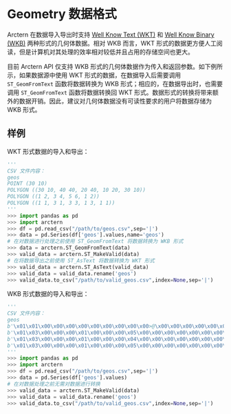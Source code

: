 # Geometry 数据格式

Arctern 在数据导入导出时支持 [Well Know Text (WKT)](https://en.wikipedia.org/wiki/Well-known_text_representation_of_geometry) 和 [Well Know Binary (WKB)](https://en.wikipedia.org/wiki/Well-known_text_representation_of_geometry#Well-known_binary) 两种形式的几何体数据。相对 WKB 而言，WKT 形式的数据更方便人工阅读，但是计算机对其处理的效率相对较低并且占用的存储空间也更大。

目前 Arctern API 仅支持 WKB 形式的几何体数据作为传入和返回参数。如下例所示，如果数据源中使用 WKT 形式的数据，在数据导入后需要调用 `ST_GeomFromText` 函数将数据转换为 WKB 形式；相应的，在数据导出时，也需要调用 `ST_GeomFromText` 函数将数据转换回 WKT 形式。数据形式的转换将带来额外的数据开销。因此，建议对几何体数据没有可读性要求的用户将数据存储为 WKB 形式。

## 样例

WKT 形式数据的导入和导出：

```Python
'''
CSV 文件内容：
geos
POINT (30 10)
POLYGON ((30 10, 40 40, 20 40, 10 20, 30 10))
POLYGON ((1 2, 3 4, 5 6, 1 2))
POLYGON ((1 1, 3 1, 3 3, 1 3, 1 1))
'''
>>> import pandas as pd
>>> import arctern
>>> df = pd.read_csv("/path/to/geos.csv",sep='|')
>>> data = pd.Series(df['geos'].values,name='geos')
# 在对数据进行处理之前使用 ST_GeomFromText 将数据转换为 WKB 形式
>>> data = arctern.ST_GeomFromText(data)
>>> valid_data = arctern.ST_MakeValid(data)
# 在将数据导出之前使用 ST_AsText 将数据转换为 WKT 形式
>>> valid_data = arctern.ST_AsText(valid_data)
>>> valid_data = valid_data.rename('geos')
>>> valid_data.to_csv("/path/to/valid_geos.csv",index=None,sep='|')
```

WKB 形式数据的导入和导出：
```Python
'''
CSV 文件内容：
geos
b'\x01\x01\x00\x00\x00\x00\x00\x00\x00\x00\x00>@\x00\x00\x00\x00\x00\x00$@'
b'\x01\x03\x00\x00\x00\x01\x00\x00\x00\x05\x00\x00\x00\x00\x00\x00\x00\x00\x00>@\x00\x00\x00\x00\x00\x00$@\x00\x00\x00\x00\x00\x00D@\x00\x00\x00\x00\x00\x00D@\x00\x00\x00\x00\x00\x004@\x00\x00\x00\x00\x00\x00D@\x00\x00\x00\x00\x00\x00$@\x00\x00\x00\x00\x00\x004@\x00\x00\x00\x00\x00\x00>@\x00\x00\x00\x00\x00\x00$@'
b'\x01\x03\x00\x00\x00\x01\x00\x00\x00\x04\x00\x00\x00\x00\x00\x00\x00\x00\x00\xf0?\x00\x00\x00\x00\x00\x00\x00@\x00\x00\x00\x00\x00\x00\x08@\x00\x00\x00\x00\x00\x00\x10@\x00\x00\x00\x00\x00\x00\x14@\x00\x00\x00\x00\x00\x00\x18@\x00\x00\x00\x00\x00\x00\xf0?\x00\x00\x00\x00\x00\x00\x00@'
b'\x01\x03\x00\x00\x00\x01\x00\x00\x00\x05\x00\x00\x00\x00\x00\x00\x00\x00\x00\xf0?\x00\x00\x00\x00\x00\x00\xf0?\x00\x00\x00\x00\x00\x00\x08@\x00\x00\x00\x00\x00\x00\xf0?\x00\x00\x00\x00\x00\x00\x08@\x00\x00\x00\x00\x00\x00\x08@\x00\x00\x00\x00\x00\x00\xf0?\x00\x00\x00\x00\x00\x00\x08@\x00\x00\x00\x00\x00\x00\xf0?\x00\x00\x00\x00\x00\x00\xf0?'
'''
>>> import pandas as pd
>>> import arctern
>>> df = pd.read_csv("/path/to/geos.csv",sep='|')
>>> data = pd.Series(df['geos'].values)
# 在对数据处理之前无需对数据进行转换
>>> valid_data = arctern.ST_MakeValid(data)
>>> valid_data = valid_data.rename('geos')
>>> valid_data.to_csv("/path/to/valid_geos.csv",index=None,sep='|')
```